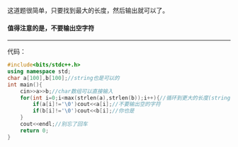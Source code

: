 这道题很简单，只要找到最大的长度，然后输出就可以了。
#### 值得注意的是，不要输出空字符

------------
代码：
```cpp
#include<bits/stdc++.h>
using namespace std;
char a[100],b[100];//string也是可以的
int main(){
    cin>>a>>b;//char数组可以直接输入
    for(int i=0;i<max(strlen(a),strlen(b));i++){//循环到更大的长度(string用max(a.length(),b.length()))
        if(a[i]!='\0')cout<<a[i];//不要输出空的字符
        if(b[i]!='\0')cout<<b[i];//你也是
    }
    cout<<endl;//别忘了回车
    return 0;
}
```